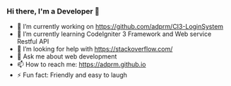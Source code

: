 ### Hi there, I'm a Developer 👋

- 🔭 I’m currently working on https://github.com/adprm/CI3-LoginSystem
- 🌱 I’m currently learning CodeIgniter 3 Framework and Web service Restful API
- 🤔 I’m looking for help with https://stackoverflow.com/
- 💬 Ask me about web development
- 📫 How to reach me: https://adprm.github.io
- ⚡ Fun fact: Friendly and easy to laugh

<!--
**adprm/adprm** is a ✨ _special_ ✨ repository because its `README.md` (this file) appears on your GitHub profile.

Here are some ideas to get you started:

- 🔭 I’m currently working on ...
- 🌱 I’m currently learning ...
- 👯 I’m looking to collaborate on ...
- 🤔 I’m looking for help with ...
- 💬 Ask me about ...
- 📫 How to reach me: ...
- 😄 Pronouns: ...
- ⚡ Fun fact: ...
-->
